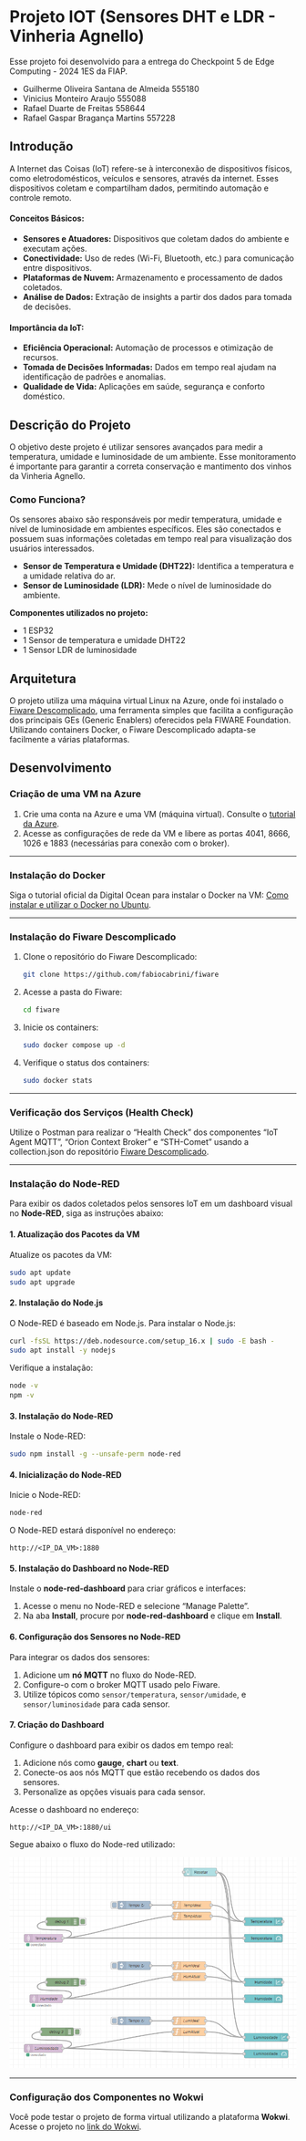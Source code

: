 # Projeto IOT (Sensores DHT e LDR - Vinheria Agnello)

Esse projeto foi desenvolvido para a entrega do Checkpoint 5 de Edge Computing - 2024 1ES da FIAP.

- Guilherme Oliveira Santana de Almeida 555180
- Vinicius Monteiro Araujo 555088
- Rafael Duarte de Freitas 558644
- Rafael Gaspar Bragança Martins 557228

## Introdução

A Internet das Coisas (IoT) refere-se à interconexão de dispositivos físicos, como eletrodomésticos, veículos e sensores, através da internet. Esses dispositivos coletam e compartilham dados, permitindo automação e controle remoto.

#### Conceitos Básicos:
- **Sensores e Atuadores:** Dispositivos que coletam dados do ambiente e executam ações.
- **Conectividade:** Uso de redes (Wi-Fi, Bluetooth, etc.) para comunicação entre dispositivos.
- **Plataformas de Nuvem:** Armazenamento e processamento de dados coletados.
- **Análise de Dados:** Extração de insights a partir dos dados para tomada de decisões.

#### Importância da IoT:
- **Eficiência Operacional:** Automação de processos e otimização de recursos.
- **Tomada de Decisões Informadas:** Dados em tempo real ajudam na identificação de padrões e anomalias.
- **Qualidade de Vida:** Aplicações em saúde, segurança e conforto doméstico.

## Descrição do Projeto

O objetivo deste projeto é utilizar sensores avançados para medir a temperatura, umidade e luminosidade de um ambiente. Esse monitoramento é importante para garantir a correta conservação e mantimento dos vinhos da Vinheria Agnello.

### Como Funciona?

Os sensores abaixo são responsáveis por medir temperatura, umidade e nível de luminosidade em ambientes específicos. Eles são conectados e possuem suas informações coletadas em tempo real para visualização dos usuários interessados.

- **Sensor de Temperatura e Umidade (DHT22):** Identifica a temperatura e a umidade relativa do ar.
- **Sensor de Luminosidade (LDR):** Mede o nível de luminosidade do ambiente.

**Componentes utilizados no projeto:**
- 1 ESP32
- 1 Sensor de temperatura e umidade DHT22
- 1 Sensor LDR de luminosidade

## Arquitetura

O projeto utiliza uma máquina virtual Linux na Azure, onde foi instalado o [Fiware Descomplicado](https://github.com/fabiocabrini/fiware/tree/main), uma ferramenta simples que facilita a configuração dos principais GEs (Generic Enablers) oferecidos pela FIWARE Foundation. Utilizando containers Docker, o Fiware Descomplicado adapta-se facilmente a várias plataformas.

## Desenvolvimento

### Criação de uma VM na Azure

1. Crie uma conta na Azure e uma VM (máquina virtual). Consulte o [tutorial da Azure](https://portal.azure.com/#view/Microsoft_Azure_Resources/QuickstartTutorialBlade/checklistId/get-started-with-azure/sectionId/get-started-deploy-resource/lessonId/get-started-deploy-azure-virtual-machines).
2. Acesse as configurações de rede da VM e libere as portas 4041, 8666, 1026 e 1883 (necessárias para conexão com o broker).

---

### Instalação do Docker

Siga o tutorial oficial da Digital Ocean para instalar o Docker na VM: [Como instalar e utilizar o Docker no Ubuntu](https://www.digitalocean.com/community/tutorials/how-to-install-and-use-docker-on-ubuntu-20-04-pt).

---

### Instalação do Fiware Descomplicado

1. Clone o repositório do Fiware Descomplicado:

   ```bash
   git clone https://github.com/fabiocabrini/fiware
   ```

2. Acesse a pasta do Fiware:

   ```bash
   cd fiware
   ```

3. Inicie os containers:

   ```bash
   sudo docker compose up -d
   ```

4. Verifique o status dos containers:

   ```bash
   sudo docker stats
   ```

---

### Verificação dos Serviços (Health Check)

Utilize o Postman para realizar o “Health Check” dos componentes “IoT Agent MQTT”, “Orion Context Broker” e “STH-Comet” usando a collection.json do repositório [Fiware Descomplicado](https://github.com/fabiocabrini/fiware/blob/main/FIWARE%20Descomplicado.postman_collection.json).

---

### Instalação do Node-RED

Para exibir os dados coletados pelos sensores IoT em um dashboard visual no **Node-RED**, siga as instruções abaixo:

#### 1. Atualização dos Pacotes da VM

Atualize os pacotes da VM:

```bash
sudo apt update
sudo apt upgrade
```

#### 2. Instalação do Node.js

O Node-RED é baseado em Node.js. Para instalar o Node.js:

```bash
curl -fsSL https://deb.nodesource.com/setup_16.x | sudo -E bash -
sudo apt install -y nodejs
```

Verifique a instalação:

```bash
node -v
npm -v
```

#### 3. Instalação do Node-RED

Instale o Node-RED:

```bash
sudo npm install -g --unsafe-perm node-red
```

#### 4. Inicialização do Node-RED

Inicie o Node-RED:

```bash
node-red
```

O Node-RED estará disponível no endereço:

```
http://<IP_DA_VM>:1880
```

#### 5. Instalação do Dashboard no Node-RED

Instale o **node-red-dashboard** para criar gráficos e interfaces:

1. Acesse o menu no Node-RED e selecione “Manage Palette”.
2. Na aba **Install**, procure por **node-red-dashboard** e clique em **Install**.

#### 6. Configuração dos Sensores no Node-RED

Para integrar os dados dos sensores:

1. Adicione um **nó MQTT** no fluxo do Node-RED.
2. Configure-o com o broker MQTT usado pelo Fiware.
3. Utilize tópicos como `sensor/temperatura`, `sensor/umidade`, e `sensor/luminosidade` para cada sensor.

#### 7. Criação do Dashboard

Configure o dashboard para exibir os dados em tempo real:

1. Adicione nós como **gauge**, **chart** ou **text**.
2. Conecte-os aos nós MQTT que estão recebendo os dados dos sensores.
3. Personalize as opções visuais para cada sensor.

Acesse o dashboard no endereço:

```
http://<IP_DA_VM>:1880/ui
```

Segue abaixo o fluxo do Node-red utilizado:

![Fluxo do Node-red](fluxo.png)

---

### Configuração dos Componentes no Wokwi

Você pode testar o projeto de forma virtual utilizando a plataforma **Wokwi**. Acesse o projeto no [link do Wokwi](https://wokwi.com/projects/410681368165061633).

